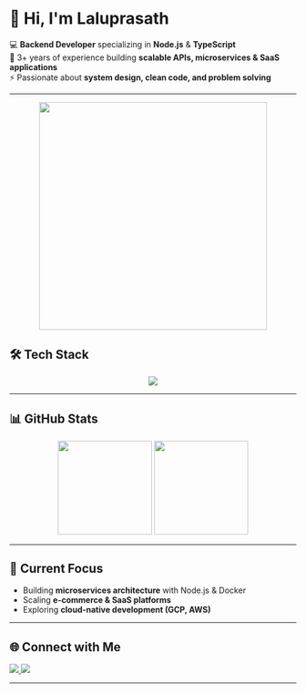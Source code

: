 # 👋 Hi, I'm Laluprasath  

💻 **Backend Developer** specializing in **Node.js** & **TypeScript**  
🚀 3+ years of experience building **scalable APIs, microservices & SaaS applications**  
⚡ Passionate about **system design, clean code, and problem solving**  

---

<p align="center">
  <img src="https://media2.giphy.com/media/v1.Y2lkPTc5MGI3NjExcGMweW9rZzh3eWxkZjVvdm5hZmc3czQ0YWtzNnVicHJ5c2gxOHBzdCZlcD12MV9pbnRlcm5hbF9naWZfYnlfaWQmY3Q9Zw/MD0svLSDeudszrNrp0/giphy.gif" width="400" />
</p>

## 🛠️ Tech Stack  

<p align="center">
  <img src="https://skillicons.dev/icons?i=js,ts,nodejs,express,mongodb,postgres,nextjs,redis,docker,git,github,linux,vscode,gcp,gitlab,jest,npm,yarn,postman,prisma,supabase,vercel" />
</p>

---

## 📊 GitHub Stats  

<p align="center">
  <img src="https://github-readme-stats.vercel.app/api?username=laluprasath-dev&show_icons=true&theme=tokyonight" height="165"/>
  <img src="https://github-readme-stats.vercel.app/api/top-langs/?username=laluprasath-dev&layout=compact&theme=tokyonight" height="165"/>
</p>

---

## 🚀 Current Focus  

- Building **microservices architecture** with Node.js & Docker  
- Scaling **e-commerce & SaaS platforms**  
- Exploring **cloud-native development (GCP, AWS)**  

---

## 🌐 Connect with Me  

<p align="left">
  <a href="[https://www.linkedin.com/in/YOUR-LINKEDIN](https://www.linkedin.com/in/lalu-fintan/)" target="_blank">
    <img src="https://img.shields.io/badge/LinkedIn-0077B5?style=for-the-badge&logo=linkedin&logoColor=white"/>
  </a>
  <a href="mailto:laluprasath.dev.in@gmail.com">
    <img src="https://img.shields.io/badge/Email-D14836?style=for-the-badge&logo=gmail&logoColor=white"/>
  </a>
</p>

---

 


